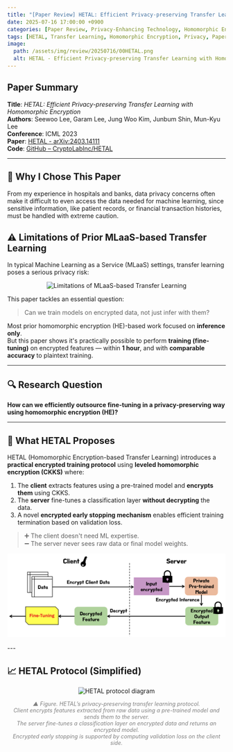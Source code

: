 ```yaml
---
title: "[Paper Review] HETAL: Efficient Privacy-preserving Transfer Learning with Homomorphic Encryption"
date: 2025-07-16 17:00:00 +0900
categories: [Paper Review, Privacy-Enhancing Technology, Homomorphic Encryption]
tags: [HETAL, Transfer Learning, Homomorphic Encryption, Privacy, Paper Review]
image:
  path: /assets/img/review/20250716/00HETAL.png
  alt: HETAL - Efficient Privacy-preserving Transfer Learning with Homomorphic Encryption
---
```


## Paper Summary
**Title**: *HETAL: Efficient Privacy-preserving Transfer Learning with Homomorphic Encryption*  
**Authors**: Seewoo Lee, Garam Lee, Jung Woo Kim, Junbum Shin, Mun-Kyu Lee  
**Conference**: ICML 2023  
**Paper**: [HETAL - arXiv:2403.14111](https://arxiv.org/abs/2403.14111)  
**Code**: [GitHub – CryptoLabInc/HETAL](https://github.com/CryptoLabInc/HETAL)

---
## 📌 Why I Chose This Paper

From my experience in hospitals and banks, data privacy concerns often make it difficult to even access the data needed for machine learning, since sensitive information, like patient records, or financial transaction histories, must be handled with extreme caution.

## ⚠️ Limitations of Prior MLaaS-based Transfer Learning

In typical Machine Learning as a Service (MLaaS) settings, transfer learning poses a serious privacy risk:

<p align="center">
  <img src="/assets/images/7B04B9E8-B886-4A4C-87A9-621300B45FB6.png" alt="Limitations of MLaaS-based Transfer Learning" width="600"/>
</p>

This paper tackles an essential question:

> Can we train models on encrypted data, not just infer with them?

Most prior homomorphic encryption (HE)-based work focused on **inference only**.  
But this paper shows it's practically possible to perform **training (fine-tuning)** on encrypted features — within **1 hour**, and with **comparable accuracy** to plaintext training.


---

## 🔍 Research Question

**How can we efficiently outsource fine-tuning in a privacy-preserving way using homomorphic encryption (HE)?**

---

## 🔐 What HETAL Proposes

HETAL (Homomorphic Encryption-based Transfer Learning) introduces a **practical encrypted training protocol** using **leveled homomorphic encryption (CKKS)** where:

1. The **client** extracts features using a pre-trained model and **encrypts them** using CKKS.
2. The **server** fine-tunes a classification layer **without decrypting** the data.
3. A novel **encrypted early stopping mechanism** enables efficient training termination based on validation loss.

> ➕ The client doesn't need ML expertise.  
> ➖ The server never sees raw data or final model weights.

<p align="center">
  <img src="assets/img/review/20250716/01previous_protocol.png" alt="Limitations of MLaaS-based Transfer Learning" width="600"/>
</p>
---

## 📈 HETAL Protocol (Simplified)
<p align="center">
  <img src="assets/img/review/20250716/02HETAL_protocol.pngg" alt="HETAL protocol diagram" width="600"/>
</p>
<p align="center" style="font-size: 0.9em; color: gray;">
  <i>▲ Figure. HETAL’s privacy-preserving transfer learning protocol.<br>
  Client encrypts features extracted from raw data using a pre-trained model and sends them to the server.<br>
  The server fine-tunes a classification layer on encrypted data and returns an encrypted model.<br>
  Encrypted early stopping is supported by computing validation loss on the client side.</i>
</p>
